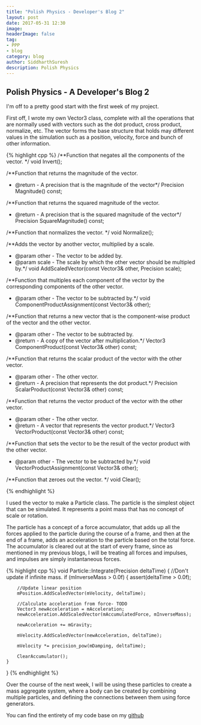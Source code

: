 ```yaml
---
title: "Polish Physics - Developer's Blog 2"
layout: post
date: 2017-05-31 12:30
image:
headerImage: false
tag: 
- PPP
- blog
category: blog
author: SiddharthSuresh
description: Polish Physics
---
```



## Polish Physics - A Developer's Blog 2


I'm off to a pretty good start with the first week of my project.

First off, I wrote my own Vector3 class, complete with all the operations that are normally used with vectors such as the dot product, cross product, normalize, etc.
The vector forms the base  structure that holds may different values in the simulation such as a position, velocity, force and bunch of other information.

{% highlight cpp %}
/**Function that negates all the components of the vector. */
void Invert();

/**Function that returns the magnitude of the vector.
* @return - A precision that is the magnitude of the vector*/
Precision Magnitude() const;

/**Function that returns the squared magnitude of the vector.
* @return - A precision that is the squared magnitude of the vector*/
Precision SquareMagnitude() const;

/**Function that normalizes the vector. */
void Normalize();

/**Adds the vector by another vector, multiplied by a scale.
* @param other - The vector to be added by.
* @param scale - The scale by which the other vector should be multipled by.*/
void AddScaledVector(const Vector3& other, Precision scale);

/**Function that multiples each component of the vector by the corresponding
components of the other vector.
* @param other - The vector to be subtracted by.*/
void ComponentProductAssignment(const Vector3& other);

/**Function that returns a new vector that is the component-wise product of the 
vector and the other vector.
* @param other - The vector to be subtracted by.
* @return - A copy of the vector after multiplication.*/
Vector3 ComponentProduct(const Vector3& other) const;

/**Function that returns the scalar product of the vector with the other vector.
* @param other - The other vector.
* @return - A precision that represents the dot product.*/
Precision ScalarProduct(const Vector3& other) const;

/**Function that returns the vector product of the vector with the other vector.
* @param other - The other vector.
* @return - A vector that represents the vector product.*/
Vector3 VectorProduct(const Vector3& other) const;

/**Function that sets the vector to be the result of the vector product with
the other vector.
* @param other - The vector to be subtracted by.*/
void VectorProductAssignment(const Vector3& other);

/**Function that zeroes out the vector. */
void Clear();

{% endhighlight %}

I used the vector to make a Particle class. The particle is the simplest object that can be simulated. It represents a point mass that has no concept of scale or rotation.

The particle has a concept of a force accumulator, that adds up all the forces applied to the particle during the course of a frame, and then at the end of a frame,
adds an acceleration to the particle based on the total force. The accumulator is cleared out at the start of every frame, since as mentioned in my previous blogs, I will be treating
all forces and impulses, and impulses are simply instantaneous forces.

{% highlight cpp %}
void Particle::Integrate(Precision deltaTime)
{
	//Don't update if infinite mass.
	if (mInverseMass > 0.0f)
	{
		assert(deltaTime > 0.0f);

		//Update linear position
		mPosition.AddScaledVector(mVelocity, deltaTime);

		//Calculate acceleration from force- TODO
		Vector3 newAcceleration = mAcceleration;
		newAcceleration.AddScaledVector(mAccumulatedForce, mInverseMass);

		newAcceleration += mGravity;

		mVelocity.AddScaledVector(newAcceleration, deltaTime);

		mVelocity *= precision_pow(mDamping, deltaTime);

		ClearAccumulator();
	}
}
{% endhighlight %}

Over the course of the next week, I will be using these particles to create a mass aggregate system, where a body can be created by combining multiple particles, and defining
the connections between them using force generators.

You can find the entirety of my code base on my [github](https://github.com/PranksterGD/PolishPhysics)